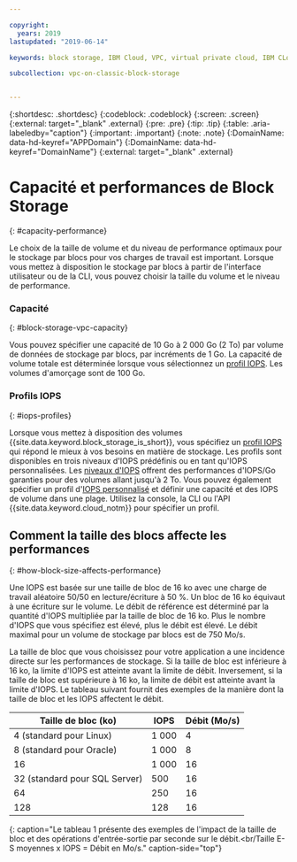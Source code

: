 ```yaml
---

copyright:
  years: 2019
lastupdated: "2019-06-14"

keywords: block storage, IBM Cloud, VPC, virtual private cloud, IBM CLoud, volume, data storage, volume capacity, classic, virtual server

subcollection: vpc-on-classic-block-storage


---
```


{:shortdesc: .shortdesc}
{:codeblock: .codeblock}
{:screen: .screen}
{:external: target="_blank" .external}
{:pre: .pre}
{:tip: .tip}
{:table: .aria-labeledby="caption"}
{:important: .important}
{:note: .note}
{:DomainName: data-hd-keyref="APPDomain"}
{:DomainName: data-hd-keyref="DomainName"}
{:external: target="_blank" .external}

# Capacité et performances de Block Storage 
{: #capacity-performance}

Le choix de la taille de volume et du niveau de performance optimaux pour le stockage par blocs pour vos charges de travail est important. Lorsque vous mettez à disposition le stockage par blocs à partir de l'interface utilisateur ou de la CLI, vous pouvez choisir la taille du volume et le niveau de performance. 

### Capacité
{: #block-storage-vpc-capacity}

Vous pouvez spécifier une capacité de 10 Go à 2 000 Go (2 To) par volume de données de stockage par blocs, par incréments de 1 Go. La capacité de volume totale est déterminée lorsque vous sélectionnez un [profil IOPS](#iops-profiles). Les volumes d'amorçage sont de 100 Go. 

### Profils IOPS 
{: #iops-profiles}

Lorsque vous mettez à disposition des volumes {{site.data.keyword.block_storage_is_short}}, vous spécifiez un [profil IOPS](/docs/vpc-on-classic-block-storage?topic=vpc-on-classic-block-storage-block-storage-profiles) qui répond le mieux à vos besoins en matière de stockage. Les profils sont disponibles en trois niveaux d'IOPS prédéfinis ou en tant qu'IOPS personnalisées. Les [niveaux d'IOPS](/docs/vpc-on-classic-block-storage?topic=vpc-on-classic-block-storage-block-storage-profiles#tiers) offrent des performances d'IOPS/Go garanties pour des volumes allant jusqu'à 2 To. Vous pouvez également spécifier un profil d'[IOPS personnalisé](/docs/vpc-on-classic-block-storage?topic=vpc-on-classic-block-storage-block-storage-profiles#custom) et définir une capacité et des IOPS de volume dans une plage. Utilisez la console, la CLI ou l'API {{site.data.keyword.cloud_notm}} pour spécifier un profil.

## Comment la taille des blocs affecte les performances 
{: #how-block-size-affects-performance}

Une IOPS est basée sur une taille de bloc de 16 ko avec une charge de travail aléatoire 50/50 en lecture/écriture à 50 %. Un bloc de 16 ko équivaut à une écriture sur le volume.
Le débit de référence est déterminé par la quantité d'IOPS multipliée par la taille de bloc de 16 ko. Plus le nombre d'IOPS que vous spécifiez est élevé, plus le débit est élevé. Le débit maximal pour un volume de stockage par blocs est de 750 Mo/s. 

La taille de bloc que vous choisissez pour votre application a une incidence directe sur les performances de stockage. Si la taille de bloc est inférieure à 16 ko, la limite d'IOPS est atteinte avant la limite de débit. Inversement, si la taille de bloc est supérieure à 16 ko, la limite de débit est atteinte avant la limite d'IOPS. Le tableau suivant fournit des exemples de la manière dont la taille de bloc et les IOPS affectent le débit. 

| Taille de bloc (ko) | IOPS | Débit (Mo/s) |
|-----------------|------|-------------------|
| 4 (standard pour Linux) | 1 000 | 4 |
| 8 (standard pour Oracle) | 1 000  | 8 |
| 16 | 1 000 | 16 |
| 32 (standard pour SQL Server) | 500 | 16 |
| 64 | 250 | 16 |
| 128 | 128 | 16 |
{: caption="Le tableau 1 présente des exemples de l'impact de la taille de bloc et des opérations d'entrée-sortie par seconde sur le débit.<br/Taille E-S moyennes x IOPS = Débit en Mo/s." caption-side="top"}
